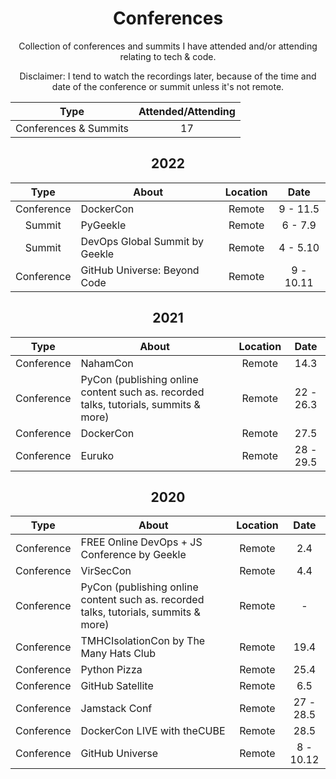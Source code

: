 <h1 align="center">
Conferences
</h1>

<p align="center">
Collection of conferences and summits I have attended and/or attending relating to tech & code.
</p>

<p align="center">
Disclaimer: I tend to watch the recordings later, because of the time and date of the conference or summit unless it's not remote.
</p>

Type | Attended/Attending
:------:|:-------:
Conferences & Summits | 17

<h2 align="center">
2022
</h2>

Type | About | Location | Date
:------:|-----------|:------:|:----------:
Conference | DockerCon | Remote | 9 - 11.5
Summit | PyGeekle | Remote | 6 - 7.9
Summit | DevOps Global Summit by Geekle | Remote | 4 - 5.10
Conference | GitHub Universe: Beyond Code | Remote | 9 - 10.11

<h2 align="center">
2021
</h2>

Type | About | Location | Date
:------:|-----------|:------:|:----------:
Conference | NahamCon | Remote | 14.3
Conference | PyCon (publishing online content such as. recorded talks, tutorials, summits & more) | Remote | 22 - 26.3
Conference | DockerCon | Remote | 27.5
Conference | Euruko | Remote | 28 - 29.5

<h2 align="center">
2020
</h2>

Type | About | Location | Date
:------:|-----------|:------:|:----------:
Conference | FREE Online DevOps + JS Conference by Geekle | Remote | 2.4
Conference | VirSecCon | Remote | 4.4
Conference | PyCon (publishing online content such as. recorded talks, tutorials, summits & more) | Remote | -
Conference | TMHCIsolationCon by The Many Hats Club | Remote | 19.4
Conference | Python Pizza | Remote | 25.4
Conference | GitHub Satellite | Remote | 6.5
Conference | Jamstack Conf | Remote | 27 - 28.5
Conference | DockerCon LIVE with theCUBE | Remote | 28.5
Conference | GitHub Universe | Remote | 8 - 10.12
